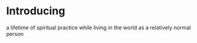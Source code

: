 # Introducing
a lifetime of spiritual practice while living in the world as a relatively normal person

